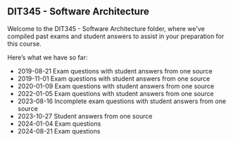 ## DIT345 - Software Architecture
Welcome to the DIT345 - Software Architecture folder, where we've compiled past exams and student answers to assist in your preparation for this course.

Here’s what we have so far:

* 2019-08-21 Exam questions with student answers from one source
* 2019-11-01 Exam questions with student answers from one source
* 2020-01-09 Exam questions with student answers from one source
* 2022-01-05 Exam questions with student answers from one source
* 2023-08-16 Incomplete exam questions with student answers from one source
* 2023-10-27 Student answers from one source
* 2024-01-04 Exam questions
* 2024-08-21 Exam questions
